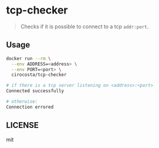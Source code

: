 # tcp-checker

> Checks if it is possible to connect to a tcp `addr:port`.

## Usage

  ```sh
  docker run --rm \
    --env ADDRESS=<address> \
    --env PORT=<port> \
    cirocosta/tcp-checker

# if there is a tcp server listening on <address>:<port>
  Connected successfully

# otherwise:
  Connection errored
  ```

## LICENSE

mit

